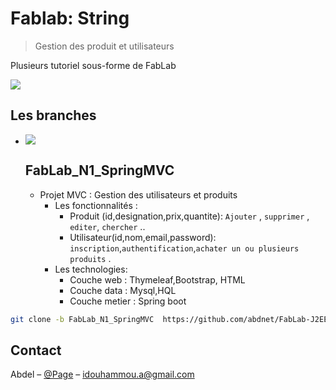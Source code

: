 # Fablab: String
> Gestion des produit et utilisateurs
<!--
#[![NPM Version][npm-image]][npm-url]
#[![Build Status][travis-image]][travis-url]
#[![Downloads Stats][npm-downloads]][npm-url]
-->
Plusieurs tutoriel sous-forme de FabLab 

![](https://spring.io/img/homepage/icon-spring-framework.svg)


## Les branches

* ![](https://scontent-cdg2-1.xx.fbcdn.net/v/t34.0-12/25463800_154348192001575_920378610_n.png?oh=7799fd9fd1f4d177a28c5c83b3805efc&oe=5A380527)<h2>FabLab_N1_SpringMVC</h2>
	* Projet MVC : Gestion des utilisateurs et produits
		* Les fonctionnalités : 
			* Produit (id,designation,prix,quantite): `Ajouter` , `supprimer` , `editer`, `chercher` ..
			* Utilisateur(id,nom,email,password): `inscription`,`authentification`,`achater un ou plusieurs produits` .
		* Les technologies: 
			* Couche web : Thymeleaf,Bootstrap, HTML 
			* Couche data : Mysql,HQL
			* Couche metier : Spring boot

````bash
git clone -b FabLab_N1_SpringMVC  https://github.com/abdnet/FabLab-J2EE.git
````

## Contact

Abdel – [@Page](https://abdnet.github.io) – idouhammou.a@gmail.com



